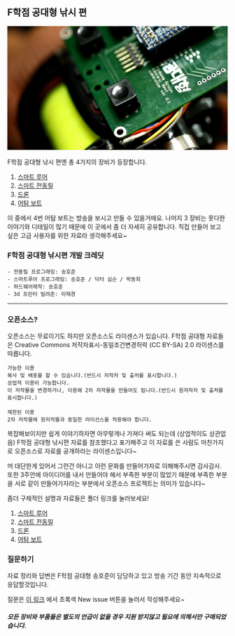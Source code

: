 ## F학점 공대형 낚시 편
![alt text](/ElectricReel/image/reel.jpg "reel")

F학점 공대형 낚시 편엔 총 4가지의 장비가 등장합니다.  

1. [스마트 루어](/SmartLure/)
2. [스마트 전동릴](/ElectricReel/)
3. [드론](/DroneRelease/)
4. [어탐 보트](/SmartRCBoat/)

이 중에서 4번 어탐 보트는 방송을 보시고 만들 수 있을거에요. 나머지 3 장비는 못다한 이야기와 디테일이 많기 때문에 이 곳에서 좀 더 자세히 공유합니다. 직접 만들어 보고 싶은 고급 사용자를 위한 자료라 생각해주세요~

### F학점 공대형 낚시편 개발 크레딧
```
- 전동릴 프로그래밍: 송호준
- 스마트루어 프로그래밍: 송호준 / 닥터 심슨 / 박동희
- 하드웨어제작: 송호준
- 3d 프린터 빌려준: 이재경
```

---

### 오픈소스?
오픈소스는 무료이기도 하지만 오픈소스도 라이센스가 있습니다. F학점 공대형 자료들은 Creative Commons 저작자표시-동일조건변경허락 (CC BY-SA) 2.0 라이센스를 따릅니다.
```
가능한 이용
복사 및 배포를 할 수 있습니다.(반드시 저작자 및 출처를 표시합니다.)
상업적 이용이 가능합니다.
이 저작물을 변경하거나, 이용해 2차 저작물을 만들어도 됩니다.(반드시 원저작자 및 출처를 표시합니다.)

제한된 이용
2차 저작물에 원저작물과 동일한 라이선스를 적용해야 합니다.
```

복잡해보이지만 쉽게 이야기하자면 아무렇게나 가져다 써도 되는데 (상업적이도 상관없음) F학점 공대형 낚시편 자료를 참조했다고 표기해주고 이 자료를 쓴 사람도 마찬가지로 오픈소스로 자료를 공개하라는 라이센스입니다~

머 대단한게 있어서 그런건 아니고 이런 문화를 만들어가자로 이해해주시면 감사감사. 또한 3주안에 아이디어를 내서 만들어야 해서 부족한 부분이 많았기 때문에 부족한 부분을 서로 같이 만들어가자라는 부분에서 오픈소스 프로젝트는 의미가 있습니다~

좀더 구체적인 설명과 자료들은 폴더 링크를 눌러보세요!

1. [스마트 루어](/SmartLure/)
2. [스마트 전동릴](/ElectricReel/)
3. [드론](/DroneRelease/)
4. [어탐 보트](/SmartRCBoat/)

### 질문하기
자료 정리와 답변은 F학점 공대형 송호준이 담당하고 있고 방송 기간 동안 지속적으로 응답할것입니다.

질문은 [이 링크](https://github.com/gradefree-eng/Fishing/issues)
에서 초록색 New issue 버튼을 눌러서 작성해주세요~

##### 모든 장비와 부품들은 별도의 언급이 없을 경우 지원 받지않고 필요에 의해서만 구매되었습니다.
